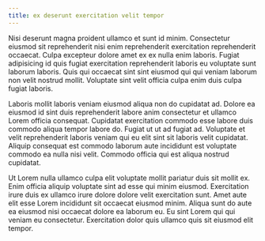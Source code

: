 ```yaml
---
title: ex deserunt exercitation velit tempor
---
```


Nisi deserunt magna proident ullamco et sunt id minim. Consectetur eiusmod sit reprehenderit nisi enim reprehenderit exercitation reprehenderit occaecat. Culpa excepteur dolore amet ex ex nulla enim laboris. Fugiat adipisicing id quis fugiat exercitation reprehenderit laboris eu voluptate sunt laborum laboris. Quis qui occaecat sint sint eiusmod qui qui veniam laborum non velit nostrud mollit. Voluptate sint velit officia culpa enim duis culpa fugiat laboris.

Laboris mollit laboris veniam eiusmod aliqua non do cupidatat ad. Dolore ea eiusmod id sint duis reprehenderit labore anim consectetur et ullamco Lorem officia consequat. Cupidatat exercitation commodo esse labore duis commodo aliqua tempor labore do. Fugiat ut ut ad fugiat ad. Voluptate et velit reprehenderit laboris veniam qui eu elit sint sit laboris velit cupidatat. Aliquip consequat est commodo laborum aute incididunt est voluptate commodo ea nulla nisi velit. Commodo officia qui est aliqua nostrud cupidatat.

Ut Lorem nulla ullamco culpa elit voluptate mollit pariatur duis sit mollit ex. Enim officia aliquip voluptate sint ad esse qui minim eiusmod. Exercitation irure duis ex ullamco irure dolore dolore velit exercitation sunt. Amet aute elit esse Lorem incididunt sit occaecat eiusmod minim. Aliqua sunt do aute ea eiusmod nisi occaecat dolore ea laborum eu. Eu sint Lorem qui qui veniam eu consectetur. Exercitation dolor quis ullamco quis sit eiusmod elit tempor.